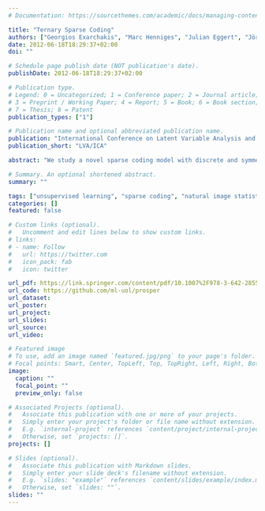```yaml
---
# Documentation: https://sourcethemes.com/academic/docs/managing-content/

title: "Ternary Sparse Coding"
authors: ["Georgios Exarchakis", "Marc Henniges", "Julian Eggert", "Jörg Lücke"]
date: 2012-06-18T18:29:37+02:00
doi: ""

# Schedule page publish date (NOT publication's date).
publishDate: 2012-06-18T18:29:37+02:00

# Publication type.
# Legend: 0 = Uncategorized; 1 = Conference paper; 2 = Journal article;
# 3 = Preprint / Working Paper; 4 = Report; 5 = Book; 6 = Book section;
# 7 = Thesis; 8 = Patent
publication_types: ["1"]

# Publication name and optional abbreviated publication name.
publication: "International Conference on Latent Variable Analysis and Signal Separation"
publication_short: "LVA/ICA"

abstract: "We study a novel sparse coding model with discrete and symmetric prior distribution. Instead of using continuous latent variables distributed according to heavy tail distributions, the latent variables of our approach are discrete. In contrast to approaches using binary latents, we use latents with three states (-1, 0, and 1) following a symmetric and zero-mean distribution. While using discrete latents, the model thus maintains important properties of standard sparse coding models and of its recent variants. To efficiently train the parameters of our probabilistic generative model, we apply a truncated variational EM approach (Expectation Truncation). The resulting learning algorithm infers all model parameters including the variance of data noise and data sparsity. In numerical experiments on artificial data, we show that the algorithm efficiently recovers the generating parameters, and we find that the applied variational approach helps in avoiding local optima. Using experiments on natural image patches, we demonstrate large-scale applicability of the approach and study the obtained Gabor-like basis functions."

# Summary. An optional shortened abstract.
summary: ""

tags: ["unsupervised learning", "sparse coding", "natural image statistics"]
categories: []
featured: false

# Custom links (optional).
#   Uncomment and edit lines below to show custom links.
# links:
# - name: Follow
#   url: https://twitter.com
#   icon_pack: fab
#   icon: twitter

url_pdf: https://link.springer.com/content/pdf/10.1007%2F978-3-642-28551-6.pdf
url_code: https://github.com/ml-uol/prosper
url_dataset:
url_poster:
url_project:
url_slides:
url_source:
url_video:

# Featured image
# To use, add an image named `featured.jpg/png` to your page's folder. 
# Focal points: Smart, Center, TopLeft, Top, TopRight, Left, Right, BottomLeft, Bottom, BottomRight.
image:
  caption: ""
  focal_point: ""
  preview_only: false

# Associated Projects (optional).
#   Associate this publication with one or more of your projects.
#   Simply enter your project's folder or file name without extension.
#   E.g. `internal-project` references `content/project/internal-project/index.md`.
#   Otherwise, set `projects: []`.
projects: []

# Slides (optional).
#   Associate this publication with Markdown slides.
#   Simply enter your slide deck's filename without extension.
#   E.g. `slides: "example"` references `content/slides/example/index.md`.
#   Otherwise, set `slides: ""`.
slides: ""
---
```

